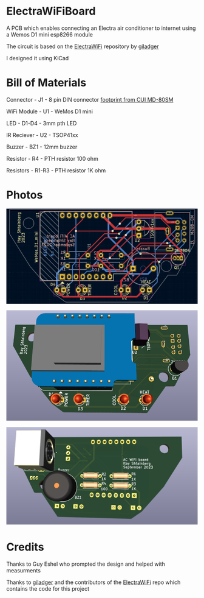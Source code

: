 # ElectraWiFiBoard

A PCB which enables connecting an Electra air conditioner to internet using a Wemos D1 mini esp8266 module

The circuit is based on the [ElectraWiFi](https://github.com/giladger/ElectraWifi) repository by [giladger](https://github.com/giladger)

I designed it using KiCad

# Bill of Materials
Connector - J1 - 8 pin DIN connector [footprint from CUI MD-80SM](https://www.cuidevices.com/product/interconnect/connectors/din-connectors/md-80sm)

WiFi Module - U1 - WeMos D1 mini

LED - D1-D4 - 3mm pth LED

IR Reciever - U2 - TSOP41xx

Buzzer - BZ1 - 12mm buzzer

Resistor - R4 - PTH resistor 100 ohm

Resistors - R1-R3 - PTH resistor 1K ohm

# Photos
![PCB design](pcb_photo.png)

![PCB 3d front](pcb_3d_front.png)

![PCB 3d back](pcb_3d_back.png)

# Credits

Thanks to Guy Eshel who prompted the design and helped with measurments 

Thanks to [giladger](https://github.com/giladger) and the contributors of the [ElectraWiFi](https://github.com/giladger/ElectraWifi) repo which contains the code for this project


